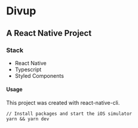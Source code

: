 # Divup
## A React Native Project

### Stack
- React Native
- Typescript
- Styled Components

#### Usage
This project was created with react-native-cli.

```
// Install packages and start the iOS simulator
yarn && yarn dev
``` 
